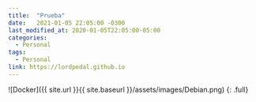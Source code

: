 ```yaml
---
title:  "Prueba"
date:   2021-01-05 22:05:00 -0300
last_modified_at: 2020-01-05T22:05:00-05:00
categories:
  - Personal
tags:
  - Personal
link: https://lordpedal.github.io
---
```


![Docker]({{ site.url }}{{ site.baseurl }}/assets/images/Debian.png)
{: .full}
